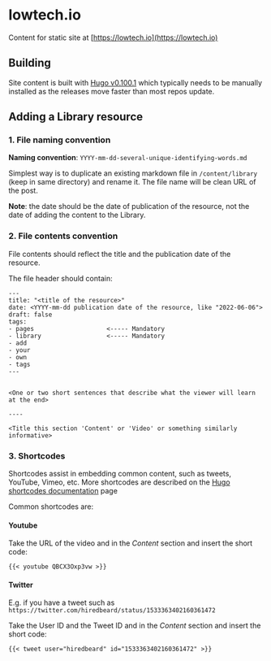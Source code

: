 # lowtech.io

Content for static site at [https://lowtech.io](https://lowtech.io)

## Building

Site content is built with [Hugo v0.100.1](https://github.com/gohugoio/hugo/releases/tag/v0.100.1) which typically needs to be manually installed as the releases move faster than most repos update.

## Adding a Library resource

### 1. File naming convention

**Naming convention**: ```YYYY-mm-dd-several-unique-identifying-words.md```

Simplest way is to duplicate an existing markdown file in ```/content/library``` (keep in
same directory) and rename it. The file name will be clean URL of the post.

**Note**: the date should be the date of publication of the resource, not the date of adding
the content to the Library.


### 2. File contents convention

File contents should reflect the title and the publication date of the resource.

The file header should contain:

```
---
title: "<title of the resource>"
date: <YYYY-mm-dd publication date of the resource, like "2022-06-06">
draft: false
tags:
- pages                    <----- Mandatory
- library                  <----- Mandatory
- add
- your
- own
- tags
---


<One or two short sentences that describe what the viewer will learn at the end>

----

<Title this section 'Content' or 'Video' or something similarly informative>
```

### 3. Shortcodes

Shortcodes assist in embedding common content, such as tweets, YouTube, Vimeo, etc. More
shortcodes are described on the [Hugo shortcodes documentation](https://gohugo.io/content-management/shortcodes/) page

Common shortcodes are:

#### Youtube

Take the URL of the video and in the *Content* section and insert the short code:
```
{{< youtube QBCX3Oxp3vw >}}
```

#### Twitter

E.g. if you have a tweet such as ```https://twitter.com/hiredbeard/status/1533363402160361472```

Take the User ID and the Tweet ID and in the *Content* section and insert the short code:
```
{{< tweet user="hiredbeard" id="1533363402160361472" >}}
```
